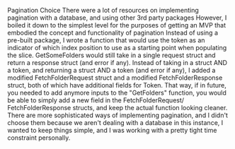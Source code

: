 Pagination Choice
There were a lot of resources on implementing pagination with a database, and using other 3rd party packages
However, I boiled it down to the simplest level for the purposes of getting an MVP that embodied the concept and functionality of pagination
Instead of using a pre-built package, I wrote a function that would use the token as an indicator of which index position to use as a starting point when populating the slice.
GetSomeFolders would still take in a single request struct and return a response struct (and error if any). 
Instead of taking in a struct AND a token, and returning a struct AND a token (and error if any), I added a modified FetchFolderRequest struct and a modified FetchFolderResponse struct, both of which have additional fields for Token.
That way, if in future, you needed to add anymore inputs to the "GetFolders" function, you would be able to simply add a new field in the FetchFolderRequest/ FetchFolderResponse structs, and keep the actual function looking cleaner.
There are more sophisticated ways of implementing pagination, and I didn't choose them because we aren't dealing with a database in this instance, I wanted to keep things simple, and I was working with a pretty tight time constraint personally.
